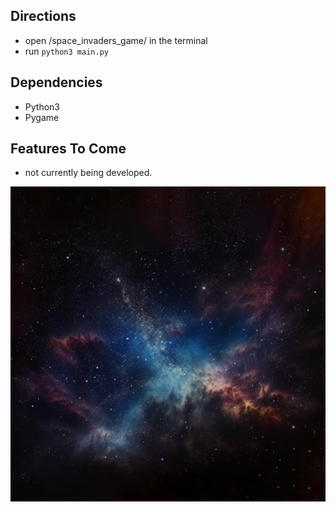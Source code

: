 ## Directions

- open /space_invaders_game/ in the terminal
- run `python3 main.py`

## Dependencies

- Python3
- Pygame

## Features To Come

- not currently being developed.

<div class="image-container">
  <img id="image1" src="https://github.com/Generlate/space_invaders_game/blob/main/assets/background_black.png?raw=true" alt="Image 1" width="900">
</div>
